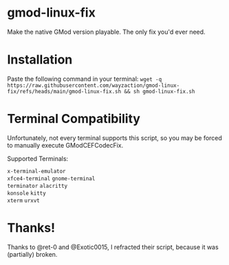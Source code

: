 # gmod-linux-fix
Make the native GMod version playable. The only fix you'd ever need.

# Installation
Paste the following command in your terminal:
`wget -q https://raw.githubusercontent.com/wayzaction/gmod-linux-fix/refs/heads/main/gmod-linux-fix.sh && sh gmod-linux-fix.sh`

# Terminal Compatibility
Unfortunately, not every terminal supports this script, so you may be forced to manually execute GModCEFCodecFix.

Supported Terminals:

<pr>`x-terminal-emulator`
<br>`xfce4-terminal`
<pr>`gnome-terminal`
<br>`terminator`
<pr>`alacritty`
<br>`konsole`
<pr>`kitty`
<br>`xterm`
<pr>`urxvt`

# Thanks!
Thanks to @ret-0 and @Exotic0015, I refracted their script, because it was (partially) broken.
